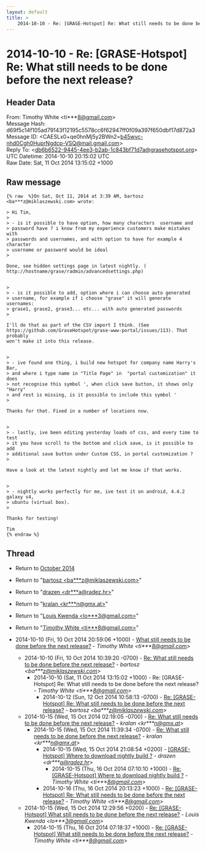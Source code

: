 ```yaml
---
layout: default
title: >
    2014-10-10 - Re: [GRASE-Hotspot] Re: What still needs to be done before the next release?
---
```


# 2014-10-10 - Re: [GRASE-Hotspot] Re: What still needs to be done before the next release?

## Header Data

From: Timothy White \<ti***8@gmail.com\><br>
Message Hash: d69f5c14f105ad79143f12195c5578cc6f62947ff0f09a397f650dbf17d872a3<br>
Message ID: \<CAESLx0+qe0hnMj5y2BWn2=b45wvc-nhd0Cgh0HuprNgdcp-VSQ@mail.gmail.com\><br>
Reply To: \<db6b6522-9445-4ee3-b2ab-1c843bf71d7a@grasehotspot.org\><br>
UTC Datetime: 2014-10-10 20:15:02 UTC<br>
Raw Date: Sat, 11 Oct 2014 13:15:02 +1000<br>

## Raw message

```
{% raw  %}On Sat, Oct 11, 2014 at 3:39 AM, bartosz <ba***z@miklaszewski.com> wrote:

> Hi Tim,
>
> - is it possible to have option, how many characters  username and
> password have ? i know from my experience customers make mistakes with
> passwords and usernames, and with option to have for example 4 character
> username or password would be ideal
>

Done, see hidden settings page in latest nightly. (
http://hostname/grase/radmin/advancedsettings.php)


>
> - is it possible to add, option where i can choose auto generated
> username, for example if i choose "grase" it will generate usernames:
> grase1, grase2, grase3... etc... with auto generated passwords
>

I'll do that as part of the CSV import I think. (See
https://github.com/GraseHotspot/grase-www-portal/issues/113). That probably
won't make it into this release.


>
> - ive found one thing, i build new hotspot for company name Harry's Bar,
> and where i type name in "Title Page" in  "portal customization" it does
> not recognise this symbol ', when click save button, it shows only "Harry"
> and rest is missing, is it possible to include this symbol '
>

Thanks for that. Fixed in a number of locations now.


>
> - lastly, ive been editing yesterday loads of css, and every time to test
> it you have scroll to the bottom and click save, is it possible to add
> additional save button under Custom CSS, in portal customization ?
>

Have a look at the latest nightly and let me know if that works.


>
> - nightly works perfectly for me, ive test it on android, 4.4.2 galaxy s4,
> ubuntu (virtual box).
>

Thanks for testing!

Tim
{% endraw %}
```

## Thread

+ Return to [October 2014](/archive/2014/10)

+ Return to "[bartosz <ba***z<span>@</span>miklaszewski.com>](/authors/ba___z_at_miklaszewski_com)"
+ Return to "[drazen <dr***a<span>@</span>radez.hr>](/authors/dr___a_at_radez_hr)"
+ Return to "[kralan <kr***n<span>@</span>gmx.at>](/authors/kr___n_at_gmx_at)"
+ Return to "[Louis Kwenda <lo***3<span>@</span>gmail.com>](/authors/lo___3_at_gmail_com)"
+ Return to "[Timothy White <ti***8<span>@</span>gmail.com>](/authors/ti___8_at_gmail_com)"

+ 2014-10-10 (Fri, 10 Oct 2014 20:59:06 +1000) - [What still needs to be done before the next release?](/archive/2014/10/97abfcf00cdf1485463b4fafb62a1c09c767c0b4a4c7aa26b67aafd392d7424d) - _Timothy White \<ti***8@gmail.com\>_
  + 2014-10-10 (Fri, 10 Oct 2014 10:39:20 -0700) - [Re: What still needs to be done before the next release?](/archive/2014/10/43c5f5c22c36c2437d0cf9a2ac1d6d3c3c4a778a36db893afef7dbd336420788) - _bartosz \<ba***z@miklaszewski.com\>_
    + 2014-10-10 (Sat, 11 Oct 2014 13:15:02 +1000) - Re: [GRASE-Hotspot] Re: What still needs to be done before the next release? - _Timothy White \<ti***8@gmail.com\>_
      + 2014-10-12 (Sun, 12 Oct 2014 10:58:13 -0700) - [Re: [GRASE-Hotspot] Re: What still needs to be done before the next release?](/archive/2014/10/523865f6d2d13b104ef54c32968d9c8868c12d954b8182d597ebc57405c57509) - _bartosz \<ba***z@miklaszewski.com\>_
  + 2014-10-15 (Wed, 15 Oct 2014 02:19:05 -0700) - [Re: What still needs to be done before the next release?](/archive/2014/10/fd4b9613bb24734b18f5188103b2e7f0aeba48150f120ded2075fbf8bed61b8e) - _kralan \<kr***n@gmx.at\>_
    + 2014-10-15 (Wed, 15 Oct 2014 11:39:34 -0700) - [Re: What still needs to be done before the next release?](/archive/2014/10/c6d6dba270d9c05bfa083cf598d58cf52784ed6bc0b5c5df12e3df5e8b96c159) - _kralan \<kr***n@gmx.at\>_
      + 2014-10-15 (Wed, 15 Oct 2014 21:08:54 +0200) - [[GRASE-Hotspot] Where to download nightly build ?](/archive/2014/10/c662a42b5b8c295900808ffcdf2c67395d7730f72071168aeac7123daaff5139) - _drazen \<dr***a@radez.hr\>_
        + 2014-10-15 (Thu, 16 Oct 2014 07:10:10 +1000) - [Re: [GRASE-Hotspot] Where to download nightly build ?](/archive/2014/10/a14774f75a42c3dccf0fd5a284a5b99ba938e9b306a33034e908224bc4240d4e) - _Timothy White \<ti***8@gmail.com\>_
      + 2014-10-16 (Thu, 16 Oct 2014 20:13:23 +1000) - [Re: [GRASE-Hotspot] Re: What still needs to be done before the next release?](/archive/2014/10/395784c2f1bb7297f7a3cd5cbcae5a01808e6706f47abf7dd4da43f10c2a347a) - _Timothy White \<ti***8@gmail.com\>_
  + 2014-10-15 (Wed, 15 Oct 2014 12:29:56 +0200) - [Re: [GRASE-Hotspot] What still needs to be done before the next release?](/archive/2014/10/9ad1a945beb1c67157ecc2f4471d2264e97ff333e47eb727ba1cff34a1b20de0) - _Louis Kwenda \<lo***3@gmail.com\>_
    + 2014-10-15 (Thu, 16 Oct 2014 07:18:37 +1000) - [Re: [GRASE-Hotspot] What still needs to be done before the next release?](/archive/2014/10/3493e89653d53b56fc05d983d68e02187dd4942be0ce32b95cf10e69a1bb30d4) - _Timothy White \<ti***8@gmail.com\>_

